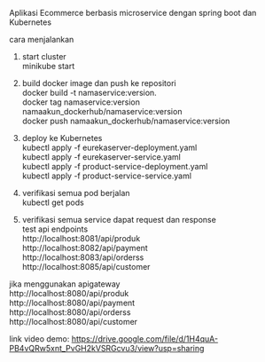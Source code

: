 Aplikasi Ecommerce berbasis microservice dengan spring boot dan Kubernetes

cara menjalankan
1. start cluster  
minikube start

2. build docker image dan push ke repositori  
docker build -t namaservice:version.  
docker tag namaservice:version namaakun_dockerhub/namaservice:version  
docker push namaakun_dockerhub/namaservice:version  

3. deploy ke Kubernetes  
kubectl apply -f eurekaserver-deployment.yaml  
kubectl apply -f eurekaserver-service.yaml  
kubectl apply -f product-service-deployment.yaml  
kubectl apply -f product-service-service.yaml  

4. verifikasi semua pod berjalan  
kubectl get pods

5. verifikasi semua service dapat request dan response  
test api endpoints  
http://localhost:8081/api/produk  
http://localhost:8082/api/payment  
http://localhost:8083/api/orderss  
http://localhost:8085/api/customer  

jika menggunakan apigateway  
http://localhost:8080/api/produk  
http://localhost:8080/api/payment  
http://localhost:8080/api/orderss  
http://localhost:8080/api/customer  


link video demo: https://drive.google.com/file/d/1H4quA-PB4vQRw5xnt_PvGH2kVSRGcvu3/view?usp=sharing
